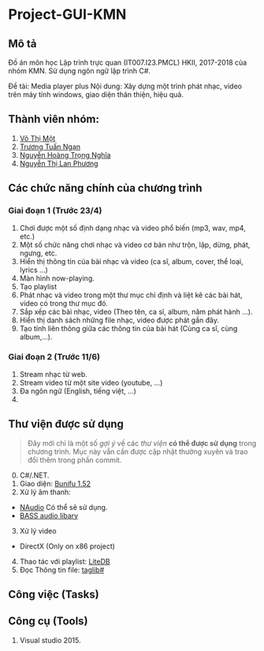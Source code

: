 # Project-GUI-KMN

## Mô tả
Đồ án môn học Lập trình trực quan (IT007.I23.PMCL) HKII, 2017-2018 của nhóm KMN. Sử dụng ngôn ngữ lập trình C#.

Đề tài: Media player plus
Nội dung: Xây dựng một trình phát nhạc, video trên máy tính windows, giao diện thân thiện, hiệu quả.

## Thành viên nhóm:
1. [Võ Thị Một](https://github.com/RanChiVo)
2. [Trương Tuấn Ngạn](https://github.com/deanzhang380)
3. [Nguyễn Hoàng Trọng Nghĩa](https://github.com/TrongNghiaRyt)
4. [Nguyễn Thị Lan Phương](https://github.com/LPGRian)


## Các chức năng chính của chương trình
### Giai đoạn 1 (Trước 23/4)
1. Chơi được một số định dạng nhạc và video phổ biến (mp3, wav, mp4, etc.)
2. Một số chức năng chơi nhạc và video cơ bản như trộn, lặp, dừng, phát, ngưng, etc.
3. Hiển thị thông tin của bài nhạc và video (ca sĩ, album, cover, thể loại, lyrics …)
4. Màn hình now-playing.
5. Tạo playlist
6. Phát nhạc và video trong một thư mục chỉ định và liệt kê các bài hát, video có trong thư mục đó.
7. Sắp xếp các bài nhạc, video (Theo tên, ca sĩ, album, năm phát hành …).
8. Hiển thị danh sách những file nhạc, video được phát gần đây.
9. Tạo tính liên thông giữa các thông tin của bài hát (Cùng ca sĩ, cùng album,…).

### Giai đoạn 2 (Trước 11/6)
1. Stream nhạc từ web.
2. Stream video từ một site video (youtube, ...)
3. Đa ngôn ngữ (English, tiếng việt, ...)
4.

## Thư viện được sử dụng
> Đây mới chỉ là một số *gợi ý* về các *thư viện* **có thể được sử dụng** trong chương trình. Mục này vẫn cần được cập nhật thường xuyên và trao đổi thêm trong phần commit.
0. C#/.NET.
1. Giao diện: [Bunifu 1.52](https://drive.google.com/file/d/0B-y3LjBNMjimVHZfVFBqbkt0am8/view)
2. Xử lý âm thanh:
- [NAudio](https://github.com/naudio/NAudio) Có thể sẽ sử dụng.
- [BASS audio libary](http://www.un4seen.com/)
3. Xử lý video
- DirectX (Only on x86 project)
4. Thao tác với playlist: [LiteDB](https://github.com/mbdavid/LiteDB)
5. Đọc Thông tin file: [taglib#](https://github.com/taglib/taglib)


## Công việc (Tasks)

## Công cụ (Tools)
1. Visual studio 2015.